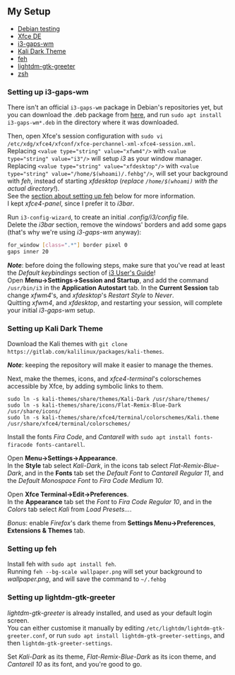 ## My Setup

* [Debian testing](https://www.debian.org/releases/testing/)
* [Xfce DE](https://www.xfce.org/)
* [i3-gaps-wm](https://github.com/Airblader/i3)
* [Kali Dark Theme](https://gitlab.com/kalilinux/packages/kali-themes)
* [feh](https://feh.finalrewind.org/)
* [lightdm-gtk-greeter](https://github.com/Xubuntu/lightdm-gtk-greeter)
* [zsh](https://www.zsh.org/)


### Setting up i3-gaps-wm

There isn't an official `i3-gaps-wm` package in Debian's repositories yet, but you can download the .deb package from [here](https://http.kali.org/kali/pool/main/i/i3-gaps/), and run `sudo apt install i3-gaps-wm*.deb` in the directory where it was downloaded.

Then, open Xfce's session configuration with `sudo vi /etc/xdg/xfce4/xfconf/xfce-perchannel-xml-xfce4-session.xml`.\
Replacing `<value type="string" value="xfwm4"/>` with `<value type="string" value="i3"/>` will setup *i3* as your window manager.\
Replacing `<value type="string" value="xfdesktop"/>` with `<value type="string" value="/home/$(whoami)/.fehbg"/>`, will set your background with *feh*, instead of starting *xfdesktop* (*replace `/home/$(whoami)` with the actual directory!*).\
See the [section about setting up feh](#setting-up-feh) below for more information.\
I kept *xfce4-panel*, since I prefer it to *i3bar*.

Run `i3-config-wizard`, to create an initial *.config/i3/config* file.\
Delete the *i3bar* section, remove the windows' borders and add some gaps (that's why we're using *i3-gaps-wm* anyway):

```sh
for_window [class=".*"] border pixel 0
gaps inner 20
```

***Note***: before doing the following steps, make sure that you've read at least the *Default keybindings* section of [i3 User's Guide](https://i3wm.org/docs/userguide.html)!\
Open **Menu->Settings->Session and Startup**, and add the command `/usr/bin/i3` in the **Application Autostart** tab.
In the **Current Session** tab change *xfwm4*'s, and *xfdesktop*'s *Restart Style* to *Never*.\
Quitting *xfwm4*, and *xfdesktop*, and restarting your session, will complete your initial *i3-gaps-wm* setup.


### Setting up Kali Dark Theme

Download the Kali themes with `git clone https://gitlab.com/kalilinux/packages/kali-themes`.

***Note***: keeping the repository will make it easier to manage the themes.

Next, make the themes, icons, and *xfce4-terminal*'s colorschemes accessible by Xfce, by adding symbolic links to them.

```
sudo ln -s kali-themes/share/themes/Kali-Dark /usr/share/themes/
sudo ln -s kali-themes/share/icons/Flat-Remix-Blue-Dark /usr/share/icons/
sudo ln -s kali-themes/share/xfce4/terminal/colorschemes/Kali.theme /usr/share/xfce4/terminal/colorschemes/
```

Install the fonts *Fira Code*, and *Cantarell* with `sudo apt install fonts-firacode fonts-cantarell`.

Open **Menu->Settings->Appearance**.\
In the **Style** tab select *Kali-Dark*, in the icons tab select *Flat-Remix-Blue-Dark*, and in the **Fonts** tab set the *Default Font* to *Cantarell Regular 11*, and the *Default Monospace Font* to *Fira Code Medium 10*.

Open **Xfce Terminal->Edit->Preferences**.\
In the **Appearance** tab set the *Font* to *Fira Code Regular 10*, and in the *Colors* tab select *Kali* from *Load Presets...*.

*Bonus*: enable *Firefox*'s dark theme from **Settings Menu->Preferences**, **Extensions & Themes** tab.


### Setting up feh

Install feh with `sudo apt install feh`.\
Running `feh --bg-scale wallpaper.png` will set your background to *wallpaper.png*, and will save the command to `~/.fehbg`


### Setting up lightdm-gtk-greeter

*lightdm-gtk-greeter* is already installed, and used as your default login screen.\
You can either customise it manually by editing `/etc/lightdm/lightdm-gtk-greeter.conf`,
or run `sudo apt install lightdm-gtk-greeter-settings`, and then `lightdm-gtk-greeter-settings`.

Set *Kali-Dark* as its theme, *Flat-Remix-Blue-Dark* as its icon theme, and *Cantarell 10* as its font, and you're good to go.
